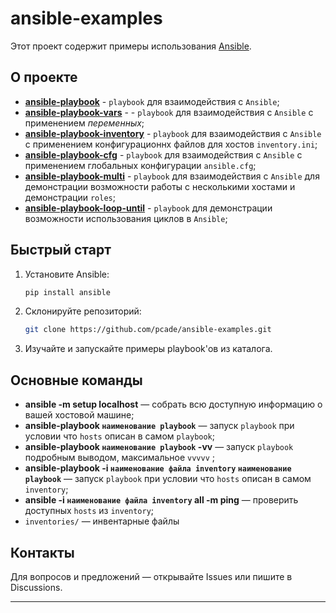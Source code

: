 # ansible-examples

Этот проект содержит примеры использования [Ansible](https://www.ansible.com/).

## О проекте

- [**ansible-playbook**](https://github.com/pcade/ansible-examples/tree/main/ansible-playbook) - `playbook` для взаимодействия с `Ansible`;
- [**ansible-playbook-vars**](https://github.com/pcade/ansible-examples/tree/main/ansible-playbook-vars) - - `playbook` для взаимодействия с `Ansible` с применением *переменных*;
- [**ansible-playbook-inventory**](https://github.com/pcade/ansible-examples/tree/main/ansible-playbook-inventory) - `playbook` для взаимодействия с `Ansible` с применением конфигурационнх файлов для хостов `inventory.ini`;
- [**ansible-playbook-cfg**](https://github.com/pcade/ansible-examples/tree/main/ansible-playbook-cfg) - `playbook` для взаимодействия с `Ansible` с применением глобальных конфигурации `ansible.cfg`; 
- [**ansible-playbook-multi**](https://github.com/pcade/ansible-examples/tree/main/ansible-playbook-multi) - `playbook` для взаимодействия с `Ansible` для демонстрации возможности работы с несколькими хостами и демонстрации `roles`;
- [**ansible-playbook-loop-until**](https://github.com/pcade/ansible-examples/tree/main/ansible-playbook-multi) - `playbook` для демонстрации возможности использования циклов в `Ansible`;


## Быстрый старт

1. Установите Ansible:
   ```bash
   pip install ansible
   ```
2. Склонируйте репозиторий:
   ```bash
   git clone https://github.com/pcade/ansible-examples.git
   ```
3. Изучайте и запускайте примеры playbook'ов из каталога.

## Основные команды

- **ansible -m setup localhost** — собрать всю доступную информацию о вашей хостовой машине;
- **ansible-playbook `наименование playbook`** — запуск `playbook` при условии что `hosts` описан в самом `playbook`;
- **ansible-playbook `наименование playbook` -vv** — запуск `playbook` подробным выводом, максимальное `vvvvv` ;
- **ansible-playbook -i `наименование файла inventory` `наименование playbook`** — запуск `playbook` при условии что `hosts` описан в самом `inventory`;
- **ansible -i `наименование файла inventory` all -m ping** — проверить доступных `hosts` из `inventory`;
- `inventories/` — инвентарные файлы

## Контакты

Для вопросов и предложений — открывайте Issues или пишите в Discussions.

---
